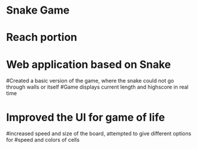 # Snake Game

# Reach portion
# Web application based on Snake
#Created a basic version of the game, where the snake could not go through walls or itself
#Game displays current length and highscore in real time

# Improved the UI for game of life
#increased speed and size of the board, attempted to give different options for 
#speed and colors of cells
